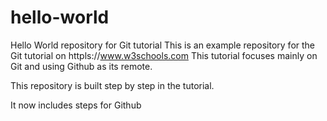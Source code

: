 # hello-world
Hello World repository for Git tutorial
This is an example repository for the Git tutorial on httpls://www.w3schools.com
This tutorial focuses mainly on Git and using Github as its remote.

This repository is built step by step in the tutorial.

It now includes steps for Github
